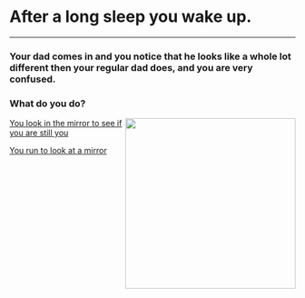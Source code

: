 # After a long sleep you wake up.
---

### Your dad comes in and you notice that he looks like a whole lot different then your regular dad does, and you are very confused.

### What do you do?


<img src="https://github.com/fatjond0413/CYOA/assets/146867501/55184801-21e9-419a-b609-9d2eb2031ca0" width="300" img align="right" > 



[You look in the mirror to see if you are still you](you.md)

[You run to look at a mirror](alien.md)

